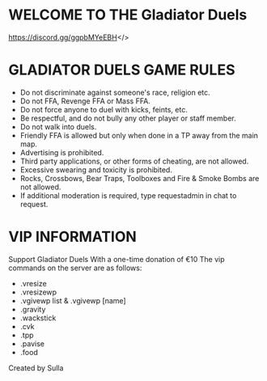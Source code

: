 # WELCOME TO THE **Gladiator Duels**
<a id="GLADIATOR DUELS DISCORD">https://discord.gg/ggpbMYeEBH</>

# GLADIATOR DUELS GAME RULES

- Do not discriminate against someone's race, religion etc. 
- Do not FFA, Revenge FFA or Mass FFA. 
- Do not force anyone to duel with kicks, feints, etc. 
- Be respectful, and do not bully any other player or staff member. 
- Do not walk into duels. 
- Friendly FFA is allowed but only when done in a TP away from the main map. 
- Advertising is prohibited. 
- Third party applications, or other forms of cheating, are not allowed. 
- Excessive swearing and toxicity is prohibited. 
- Rocks, Crossbows, Bear Traps, Toolboxes and Fire & Smoke Bombs are not allowed.
- If additional moderation is required, type requestadmin in chat to request.

# VIP INFORMATION

Support Gladiator Duels With a one-time donation of €10
The vip commands on the server are as follows:

- .vresize
- .vresizewp
- .vgivewp list & .vgivewp [name]
- .gravity
- .wackstick
- .cvk
- .tpp
- .pavise
- .food

Created by Sulla
